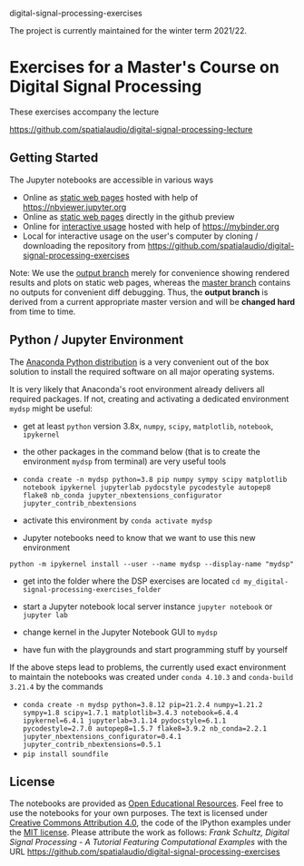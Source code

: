 digital-signal-processing-exercises

The project is currently maintained for the winter term 2021/22.

# Exercises for a Master's Course on Digital Signal Processing

These exercises accompany the lecture

https://github.com/spatialaudio/digital-signal-processing-lecture


## Getting Started

The Jupyter notebooks are accessible in various ways

- Online as [static web pages](https://nbviewer.jupyter.org/github/spatialaudio/digital-signal-processing-exercises/blob/outputs/index.ipynb) hosted with help of https://nbviewer.jupyter.org
- Online as [static web pages](https://github.com/spatialaudio/digital-signal-processing-exercises/blob/outputs/index.ipynb) directly in the github preview
- Online for [interactive usage](https://mybinder.org/v2/gh/spatialaudio/digital-signal-processing-exercises/master) hosted with help of https://mybinder.org
- Local for interactive usage on the user's computer by cloning / downloading the repository from
https://github.com/spatialaudio/digital-signal-processing-exercises

Note: We use the [output branch](https://github.com/spatialaudio/digital-signal-processing-exercises/tree/outputs) merely for convenience showing rendered results and plots on static web pages, whereas the [master branch](https://github.com/spatialaudio/digital-signal-processing-exercises) contains no outputs for convenient diff debugging. Thus, the **output branch** is derived from a current appropriate master version and will be **changed hard** from time to time.

## Python / Jupyter Environment

The [Anaconda Python distribution](https://www.anaconda.com/products/individual)
is a very convenient out of the box solution to install the required software on
all major operating systems.

It is very likely that Anaconda's root environment already delivers all
required packages.
If not, creating and activating a dedicated environment `mydsp` might be useful:

- get at least `python` version 3.8x, `numpy`, `scipy`, `matplotlib`, `notebook`, `ipykernel`

- the other packages in the command below (that is to create the environment `mydsp` from terminal) are very useful tools

- `conda create -n mydsp python=3.8 pip numpy sympy scipy matplotlib notebook ipykernel jupyterlab pydocstyle pycodestyle autopep8 flake8 nb_conda jupyter_nbextensions_configurator jupyter_contrib_nbextensions`

- activate this environment by `conda activate mydsp`

- Jupyter notebooks need to know that we want to use this new environment

`python -m ipykernel install --user --name mydsp --display-name "mydsp"`

- get into the folder where the DSP exercises are located `cd my_digital-signal-processing-exercises_folder`

- start a Jupyter notebook local server instance `jupyter notebook` or `jupyter lab`

- change kernel in the Jupyter Notebook GUI to `mydsp`

- have fun with the playgrounds and start programming stuff by yourself

If the above steps lead to problems, the currently used exact environment to maintain the notebooks was created under `conda 4.10.3` and `conda-build 3.21.4` by the commands
- `conda create -n mydsp python=3.8.12 pip=21.2.4 numpy=1.21.2 sympy=1.8 scipy=1.7.1 matplotlib=3.4.3 notebook=6.4.4 ipykernel=6.4.1 jupyterlab=3.1.14 pydocstyle=6.1.1 pycodestyle=2.7.0 autopep8=1.5.7 flake8=3.9.2 nb_conda=2.2.1 jupyter_nbextensions_configurator=0.4.1 jupyter_contrib_nbextensions=0.5.1`
- `pip install soundfile`

## License

The notebooks are provided as [Open Educational Resources](https://en.wikipedia.org/wiki/Open_educational_resources). Feel free to use the notebooks for your own purposes. The text is licensed under [Creative Commons Attribution 4.0](https://creativecommons.org/licenses/by/4.0/), the code of the IPython examples under the [MIT license](https://opensource.org/licenses/MIT). Please attribute the work as follows: *Frank Schultz, Digital Signal Processing - A Tutorial Featuring Computational Examples* with the URL https://github.com/spatialaudio/digital-signal-processing-exercises
